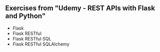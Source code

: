 ## Exercises from "Udemy - REST APIs with Flask and Python"

- Flask
- Flask RESTful
- Flask RESTful SQL
- Flask RESTful SQLAlchemy